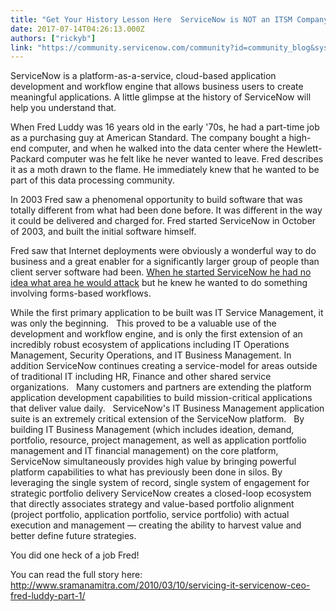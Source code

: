 ```yaml
---
title: "Get Your History Lesson Here  ServiceNow is NOT an ITSM Company Selling ITBM"
date: 2017-07-14T04:26:13.000Z
authors: ["rickyb"]
link: "https://community.servicenow.com/community?id=community_blog&sys_id=431e626ddbd0dbc01dcaf3231f96199e"
---
```

<p>ServiceNow is a platform-as-a-service, cloud-based application development and workflow engine that allows business users to create meaningful applications. A little glimpse at the history of ServiceNow will help you understand that.</p><p></p><p>When Fred Luddy was 16 years old in the early '70s, he had a part-time job as a purchasing guy at American Standard. The company bought a high-end computer, and when he walked into the data center where the Hewlett-Packard computer was he felt like he never wanted to leave. Fred describes it as a moth drawn to the flame. He immediately knew that he wanted to be part of this data processing community.</p><p></p><p>In 2003 Fred saw a phenomenal opportunity to build software that was totally different from what had been done before. It was different in the way it could be delivered and charged for. Fred started ServiceNow in October of 2003, and built the initial software himself.</p><p></p><p>Fred saw that Internet deployments were obviously a wonderful way to do business and a great enabler for a significantly larger group of people than client server software had been. <span style="text-decoration: underline;">When he started ServiceNow he had no idea what area he would attack</span> but he knew he wanted to do something involving forms-based workflows.</p><p></p><p>While the first primary application to be built was IT Service Management, it was only the beginning.   This proved to be a valuable use of the development and workflow engine, and is only the first extension of an incredibly robust ecosystem of applications including IT Operations Management, Security Operations, and IT Business Management. In addition ServiceNow continues creating a service-model for areas outside of traditional IT including HR, Finance and other shared service organizations.   Many customers and partners are extending the platform application development capabilities to build mission-critical applications that deliver value daily.   ServiceNow's IT Business Management application suite is an extremely critical extension of the ServiceNow platform.   By building IT Business Management (which includes ideation, demand, portfolio, resource, project management, as well as application portfolio management and IT financial management) on the core platform, ServiceNow simultaneously provides high value by bringing powerful platform capabilities to what has previously been done in silos. By leveraging the single system of record, single system of engagement for strategic portfolio delivery ServiceNow creates a closed-loop ecosystem that directly associates strategy and value-based portfolio alignment (project portfolio, application portfolio, service portfolio) with actual execution and management — creating the ability to harvest value and better define future strategies.</p><p></p><p>You did one heck of a job Fred!</p><p></p><p>You can read the full story here: <a href="http://www.sramanamitra.com/2010/03/10/servicing-it-servicenow-ceo-fred-luddy-part-1/" title="http://www.sramanamitra.com/2010/03/10/servicing-it-servicenow-ceo-fred-luddy-part-1/">http://www.sramanamitra.com/2010/03/10/servicing-it-servicenow-ceo-fred-luddy-part-1/</a></p>